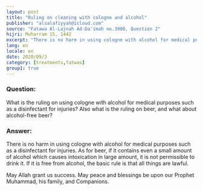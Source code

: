 ```yaml
---
layout: post
title: "Ruling on cleaning with cologne and alcohol"
publisher: "alsalafiyyah@icloud.com"
source: "Fatawa Al-Lajnah Ad-Da'imah no.3900, Question 2"
hijri: Muharram 15, 1442
excerpt: "There is no harm in using cologne with alcohol for medical purposes such as a disinfectant for injuries."
lang: en
locale: en
date: 2020/09/3
category: [treatments,fatwas]
group1: true
---
```


### Question:
What is the ruling on using cologne with alcohol for medical purposes such as a disinfectant for injuries? Also what is the ruling on beer, and what about alcohol-free beer?  

### Answer:
There is no harm in using cologne with alcohol for medical purposes such as a disinfectant for injuries. As for beer, if it contains even a small amount of alcohol which causes intoxication in large amount, it is not permissible to drink it. If it is free from alcohol, the basic rule is that all things are lawful.

May Allah grant us success. May peace and blessings be upon our Prophet Muhammad, his family, and Companions. 
